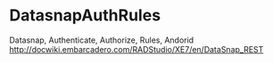 # DatasnapAuthRules
Datasnap, Authenticate, Authorize, Rules, Andorid 
http://docwiki.embarcadero.com/RADStudio/XE7/en/DataSnap_REST

